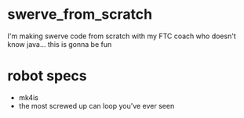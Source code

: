 # swerve_from_scratch

I'm making swerve code from scratch with my FTC coach who doesn't know java... this is gonna be fun

# robot specs
* mk4is
* the most screwed up can loop you've ever seen
